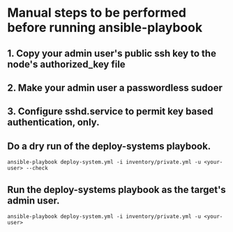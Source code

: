 # Manual steps to be performed before running ansible-playbook
## 1. Copy your admin user's public ssh key to the node's authorized_key file
## 2. Make your admin user a passwordless sudoer
## 3. Configure sshd.service to permit key based authentication, only.

## Do a dry run of the deploy-systems playbook.
`ansible-playbook deploy-system.yml -i inventory/private.yml -u <your-user> --check`

## Run the deploy-systems playbook as the target's admin user.
`ansible-playbook deploy-system.yml -i inventory/private.yml -u <your-user>`